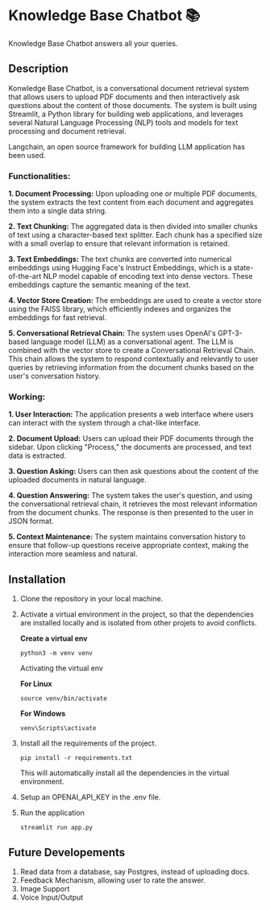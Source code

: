 # Knowledge Base Chatbot 📚

Knowledge Base Chatbot answers all your queries.

## Description

Konwledge Base Chatbot, is a conversational document retrieval system that allows users to upload PDF documents and then interactively ask questions about the content of those documents. The system is built using Streamlit, a Python library for building web applications, and leverages several Natural Language Processing (NLP) tools and models for text processing and document retrieval.

Langchain, an open source framework for building LLM application has been used.

### Functionalities:

**1. Document Processing:** Upon uploading one or multiple PDF documents, the system extracts the text content from each document and aggregates them into a single data string.

**2. Text Chunking:** The aggregated data is then divided into smaller chunks of text using a character-based text splitter. Each chunk has a specified size with a small overlap to ensure that relevant information is retained.

**3. Text Embeddings:** The text chunks are converted into numerical embeddings using Hugging Face's Instruct Embeddings, which is a state-of-the-art NLP model capable of encoding text into dense vectors. These embeddings capture the semantic meaning of the text.

**4. Vector Store Creation:** The embeddings are used to create a vector store using the FAISS library, which efficiently indexes and organizes the embeddings for fast retrieval.

**5. Conversational Retrieval Chain:** The system uses OpenAI's GPT-3-based language model (LLM) as a conversational agent. The LLM is combined with the vector store to create a Conversational Retrieval Chain. This chain allows the system to respond contextually and relevantly to user queries by retrieving information from the document chunks based on the user's conversation history.

### Working:

**1. User Interaction:** The application presents a web interface where users can interact with the system through a chat-like interface.

**2. Document Upload:** Users can upload their PDF documents through the sidebar. Upon clicking "Process," the documents are processed, and text data is extracted.

**3. Question Asking:** Users can then ask questions about the content of the uploaded documents in natural language.

**4. Question Answering:** The system takes the user's question, and using the conversational retrieval chain, it retrieves the most relevant information from the document chunks. The response is then presented to the user in JSON format.

**5. Context Maintenance:** The system maintains conversation history to ensure that follow-up questions receive appropriate context, making the interaction more seamless and natural.

## Installation

1. Clone the repository in your local machine.
2. Activate a virtual environment in the project, so that the dependencies are installed locally and is isolated from other projets to avoid conflicts.

   **Create a virtual env**

   ```
   python3 -m venv venv
   ```

   Activating the virtual env

   **For Linux**

   ```
   source venv/bin/activate
   ```

   **For Windows**

   ```
   venv\Scripts\activate
   ```

3. Install all the requirements of the project.
   ```
   pip install -r requirements.txt
   ```
   This will automatically install all the dependencies in the virtual environment.
4. Setup an OPENAI_API_KEY in the .env file.
5. Run the application
   ```
   streamlit run app.py
   ```
## Future Developements
1. Read data from a database, say Postgres, instead of uploading docs.
2. Feedback Mechanism, allowing user to rate the answer.
3. Image Support
4. Voice Input/Output
